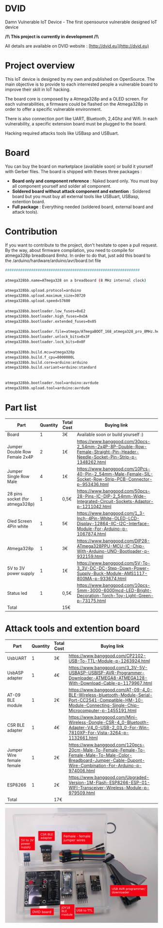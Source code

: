 # DVID
Damn Vulnerable IoT Device - The first opensource vulnerable designed IoT device

**/!\\ This project is currently in development /!\\**

All details are available on DVID website : [http://dvid.eu](http://dvid.eu)

# Project overview

This IoT device is designed by my own and published on OpenSource. The main objective is to provide to each interrested people a vulnerable board to improve their skill in IoT hacking.

The board core is composed by a Atmega328p and a OLED screen. For each vulnerabilities, a firmware could be flashed on the Atmega328p in order to offer a specific vulnerable environment.

There is also connection port like UART, Bluetooth, 2,4Ghz and Wifi. In each vulnerability, a specific extension board must be plugged to the board.

Hacking required attacks tools like USBasp and USBuart.

# Board

You can buy the board on marketplace (available soon) or build it yourself with Gerber files.
The board is shipped with theses three packages :
* **Board only and component reference** : Naked board only. You must buy all component yourself and solder all component.
* **Soldered board without attack component and extention** : Soldered board but you must buy all external tools like USBuart, USBasp, extention board.
* **Full package** : Everything needed (soldered board, external board and attack tools).

# Contribution
If you want to contribute to the project, don't hesitate to open a pull request.
By the way, about firmware compilation, you need to compile for atmega328p breadboard 8mhz.
In order to do that, just add this board to the /arduino/hardware/arduino/avr/board.txt file
```bash
##############################################################

atmega328bb.name=ATmega328 on a breadboard (8 MHz internal clock)

atmega328bb.upload.protocol=arduino
atmega328bb.upload.maximum_size=30720
atmega328bb.upload.speed=57600

atmega328bb.bootloader.low_fuses=0xE2
atmega328bb.bootloader.high_fuses=0xDA
atmega328bb.bootloader.extended_fuses=0x05

atmega328bb.bootloader.file=atmega/ATmegaBOOT_168_atmega328_pro_8MHz.hex
atmega328bb.bootloader.unlock_bits=0x3F
atmega328bb.bootloader.lock_bits=0x0F

atmega328bb.build.mcu=atmega328p
atmega328bb.build.f_cpu=8000000L
atmega328bb.build.core=arduino:arduino
atmega328bb.build.variant=arduino:standard


atmega328bb.bootloader.tool=arduino:avrdude
atmega328bb.upload.tool=arduino:avrdude
```

# Part list

Part | Quantity | Total Cost | Buying link
--- | --- | --- | ---
Board | 1 | 3€ | Available soon or build yourself :)
Jumper Double Row Female 2x4P | 2 | 1€ | https://www.banggood.com/30pcs-2_54mm-2x4P-8P-Double-Row-Female-Straight-Pin-Header-Needle-Socket-Pin-Strip-p-1348262.html
Jumper Single Row Male | 4 | 1€ | https://www.banggood.com/10Pcs-40-Pin-2_54mm-Male-Female-SIL-Socket-Row-Strip-PCB-Connector-p-953436.html
28 pins socket (for atmega328p) | 1 | 0,5€ | https://www.banggood.com/50pcs-28-Pins-IC-DIP-2_54mm-Wide-Integrated-Circuit-Sockets-Adaptor-p-1211042.html
Oled Screen 4Pin white | 1 | 5€ | https://www.banggood.com/1_3-Inch-4Pin-White-OLED-LCD-Display-12864-IIC-I2C-Interface-Module-For-Arduino-p-1067874.html
Atmega328p | 1 | 3€ | https://www.banggood.com/DIP28-ATmega328PPU-MCU-IC-Chip-With-Arduino-UNO-Bootloader-p-932159.html
5V to 3V power supply | 1 | 1€ | https://www.banggood.com/5V-To-3_3V-DC-DC-Step-Down-Power-Supply-Buck-Module-AMS1117-800MA-p-933674.html
Status led | 1 | 0,5€ | https://www.banggood.com/10pcs-5mm-3000-6000mcd-LED-Bright-Decoration-Torch-Toy-Light-Green-p-73175.html
Total |  | 15€ |

# Attack tools and extention board

Part | Quantity | Total Cost | Buying link
--- | --- | --- | ---
UsbUART | 1 | 3€ |  https://www.banggood.com/CP2102-USB-To-TTL-Module-p-1263924.html
UsbASP adapter | 1 | 4€ | https://www.banggood.com/3_3V-5V-USBASP-USBISP-AVR-Programmer-Downloader-ATMEGA8-ATMEGA128-With-Download-Cable-p-1179967.html
AT-09 BLE module | 1 | 2€ | https://www.banggood.com/AT-09-4_0-BLE-Wireless-bluetooth-Module-Serial-Port-CC2541-Compatible-HM-10-Module-Connecting-Single-Chip-Microcomputer-p-1455191.html
CSR BLE adapter | 1 | 4€ | https://www.banggood.com/Mini-Wireless-Dongle-CSR-4_0-Bluetooth-Adapter-V4_0-USB-2_03_0-For-Win-7810XP-For-Vista-3264-p-1132661.html
Jumper Wire female female | 1 | 2€ | https://www.banggood.com/120pcs-20cm-Male-To-Female-Female-To-Female-Male-To-Male-Color-Breadboard-Jumper-Cable-Dupont-Wire-Combination-For-Arduino-p-974006.html
ESP8266 | 1 | 2€ | https://www.banggood.com/Upgraded-Version-1M-Flash-ESP8266-ESP-01-WIFI-Transceiver-Wireless-Module-p-979509.html
Total |  | 17€ |


![](./images/kit-contents.jpg)
